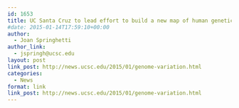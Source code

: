 ```yaml
---
id: 1653
title: UC Santa Cruz to lead effort to build a new map of human genetic variation
#date: 2015-01-14T17:59:10+00:00
author:
  - Joan Springhetti
author_link:
  - jspringh@ucsc.edu
layout: post
link_post: http://news.ucsc.edu/2015/01/genome-variation.html
categories:
  - News
format: link
link_post: http://news.ucsc.edu/2015/01/genome-variation.html
---
```


